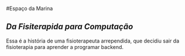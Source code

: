 #Espaço da Marina
## _Da Fisiterapida para Computação_

Essa é a história de uma fisioterapeuta arrependida, que decidiu sair da fisioterapia para aprender a programar backend.

